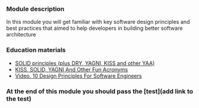 ### Module description
In this module you will get familiar with key software design principles and best practices that aimed to help developers in building better software architecture

### Education materials
* [SOLID principles (plus DRY, YAGNI, KISS and other YAA)](https://siderite.dev/blog/solid-principles-plus-dry-yagni-kiss.html/)
* [KISS, SOLID, YAGNI And Other Fun Acronyms](https://blog.bitsrc.io/kiss-solid-yagni-and-other-fun-acronyms-b5d207530335)
* [Video. 10 Design Principles For Software Engineers](https://www.youtube.com/watch?v=XQzEo1qag4A)

### At the end of this module you should pass the [test](add link to the test)